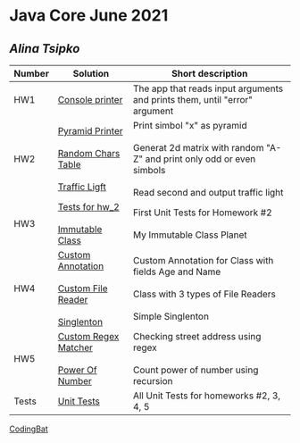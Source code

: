 # Java Core June 2021

## *Alina Tsipko*

| Number | Solution  | Short description
| --- | --- | --- |
| HW1 | [Console printer](https://github.com/NikolaevArtem/Java_Core_June_2021/tree/feature/AlinaTsipko/src/main/java/homework_1) | The app that reads input arguments and prints them, until "error" argument|
| HW2 | [Pyramid Printer](https://github.com/NikolaevArtem/Java_Core_June_2021/tree/feature/AlinaTsipko/src/main/java/homework_2/pyramid_printer) </br></br> [Random Chars Table](https://github.com/NikolaevArtem/Java_Core_June_2021/tree/feature/AlinaTsipko/src/main/java/homework_2/random_chars_table) </br></br> [Traffic Ligft](https://github.com/NikolaevArtem/Java_Core_June_2021/tree/feature/AlinaTsipko/src/main/java/homework_2/traffic_light)| Print simbol "x" as pyramid </br></br> Generat 2d matrix with random "A-Z" and print only odd or even simbols </br></br> Read second and output traffic light|
| HW3 | [Tests for hw_2](https://github.com/NikolaevArtem/Java_Core_June_2021/tree/feature/AlinaTsipko/src/test/java/homework_2) </br></br> [Immutable Class](https://github.com/NikolaevArtem/Java_Core_June_2021/tree/feature/AlinaTsipko/src/main/java/homework_3/immutable_class) | First Unit Tests for Homework #2 </br></br> My Immutable Class Planet |
| HW4 | [Custom Annotation](https://github.com/NikolaevArtem/Java_Core_June_2021/tree/feature/AlinaTsipko/src/main/java/homework_4/custom_annotation) </br></br> [Custom File Reader](https://github.com/NikolaevArtem/Java_Core_June_2021/tree/feature/AlinaTsipko/src/main/java/homework_4/custom_file_reader) </br></br> [Singlenton](https://github.com/NikolaevArtem/Java_Core_June_2021/tree/feature/AlinaTsipko/src/main/java/homework_4/singlenton) | Custom Annotation for Class with fields Age and Name </br></br> Class with 3 types of File Readers </br></br> Simple Singlenton |
| HW5 | [Custom Regex Matcher](https://github.com/NikolaevArtem/Java_Core_June_2021/tree/feature/AlinaTsipko/src/main/java/homework_5/custom_regex_matcher) </br></br> [Power Of Number](https://github.com/NikolaevArtem/Java_Core_June_2021/tree/feature/AlinaTsipko/src/main/java/homework_5/power_of_number) | Checking street address using regex </br></br> Count power of number using recursion |
| Tests | [Unit Tests](https://github.com/NikolaevArtem/Java_Core_June_2021/tree/feature/AlinaTsipko/src/test/java) | All Unit Tests for homeworks #2, 3, 4, 5 |

[CodingBat](https://codingbat.com/done?user=tcipkoalina2000@mail.ru&tag=9057287119)